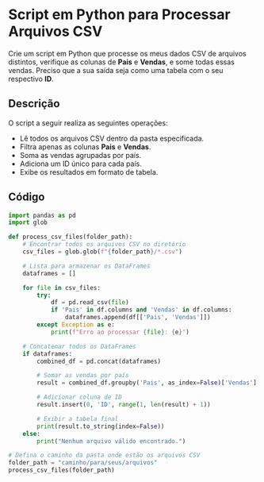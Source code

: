 # Script em Python para Processar Arquivos CSV

Crie um script em Python que processe os meus dados CSV de arquivos distintos, verifique as colunas de **Pais** e **Vendas**, e some todas essas vendas. Preciso que a sua saída seja como uma tabela com o seu respectivo **ID**.

## Descrição

O script a seguir realiza as seguintes operações:
- Lê todos os arquivos CSV dentro da pasta especificada.
- Filtra apenas as colunas **Pais** e **Vendas**.
- Soma as vendas agrupadas por país.
- Adiciona um ID único para cada país.
- Exibe os resultados em formato de tabela.

## Código

```python
import pandas as pd
import glob

def process_csv_files(folder_path):
    # Encontrar todos os arquivos CSV no diretório
    csv_files = glob.glob(f"{folder_path}/*.csv")

    # Lista para armazenar os DataFrames
    dataframes = []

    for file in csv_files:
        try:
            df = pd.read_csv(file)
            if 'Pais' in df.columns and 'Vendas' in df.columns:
                dataframes.append(df[['Pais', 'Vendas']])
        except Exception as e:
            print(f"Erro ao processar {file}: {e}")

    # Concatenar todos os DataFrames
    if dataframes:
        combined_df = pd.concat(dataframes)

        # Somar as vendas por país
        result = combined_df.groupby('Pais', as_index=False)['Vendas'].sum()

        # Adicionar coluna de ID
        result.insert(0, 'ID', range(1, len(result) + 1))

        # Exibir a tabela final
        print(result.to_string(index=False))
    else:
        print("Nenhum arquivo válido encontrado.")

# Defina o caminho da pasta onde estão os arquivos CSV
folder_path = "caminho/para/seus/arquivos"
process_csv_files(folder_path)
